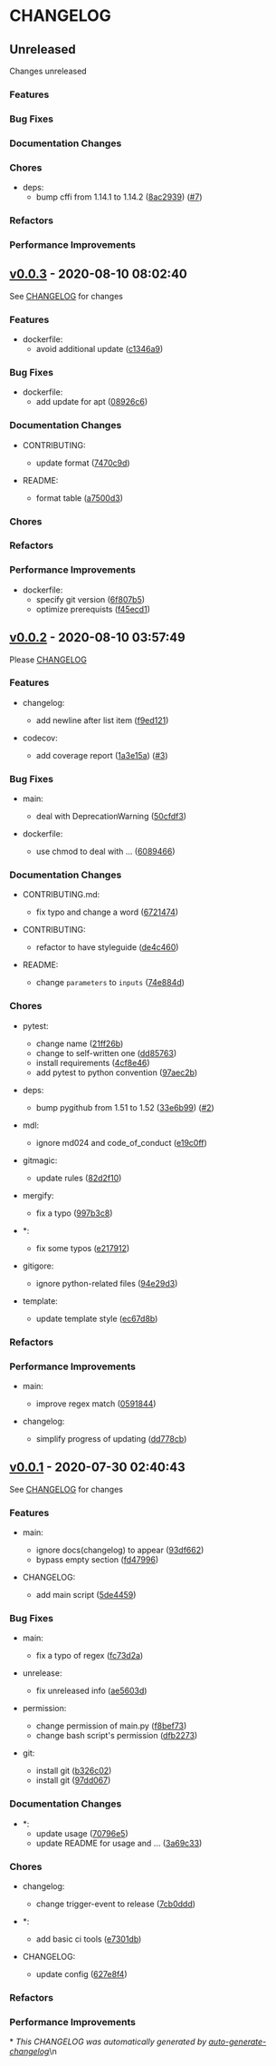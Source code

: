 # CHANGELOG

## Unreleased

Changes unreleased

### Features

### Bug Fixes

### Documentation Changes

### Chores

- deps:
  - bump cffi from 1.14.1 to 1.14.2 ([8ac2939](https://github.com/BobAnkh/auto-generate-changelog/commit/8ac29395bdc52b82b6e91d7bed16303078844eb8)) ([#7](https://github.com/BobAnkh/auto-generate-changelog/pull/7))

### Refactors

### Performance Improvements

## [v0.0.3](https://github.com/BobAnkh/auto-generate-changelog/releases/tag/v0.0.3) - 2020-08-10 08:02:40

See [CHANGELOG](https://github.com/BobAnkh/auto-generate-changelog/blob/master/CHANGELOG.md) for changes

### Features

- dockerfile:
  - avoid additional update ([c1346a9](https://github.com/BobAnkh/auto-generate-changelog/commit/c1346a99d527744b6464960f1ade9f384bc61a31))

### Bug Fixes

- dockerfile:
  - add update for apt ([08926c6](https://github.com/BobAnkh/auto-generate-changelog/commit/08926c6448547563aac0fb34fe5d77928d79f43a))

### Documentation Changes

- CONTRIBUTING:
  - update format ([7470c9d](https://github.com/BobAnkh/auto-generate-changelog/commit/7470c9d22e4837ec81f99187fdf1d3b2c8132b02))

- README:
  - format table ([a7500d3](https://github.com/BobAnkh/auto-generate-changelog/commit/a7500d31865196b3c10d0fc60b5aa3b06750d956))

### Chores

### Refactors

### Performance Improvements

- dockerfile:
  - specify git version ([6f807b5](https://github.com/BobAnkh/auto-generate-changelog/commit/6f807b5e2faef7aa040800dc005cc1b6298a9159))
  - optimize prerequists ([f45ecd1](https://github.com/BobAnkh/auto-generate-changelog/commit/f45ecd197b44c618efafc366a6946b0649756d80))

## [v0.0.2](https://github.com/BobAnkh/auto-generate-changelog/releases/tag/v0.0.2) - 2020-08-10 03:57:49

Please [CHANGELOG](https://github.com/BobAnkh/auto-generate-changelog/blob/master/CHANGELOG.md)

### Features

- changelog:
  - add newline after list item ([f9ed121](https://github.com/BobAnkh/auto-generate-changelog/commit/f9ed121906994757e380851ef77415b48b865d13))

- codecov:
  - add coverage report ([1a3e15a](https://github.com/BobAnkh/auto-generate-changelog/commit/1a3e15a4bdf7850688f925dd0b1d8ace52e75fc3)) ([#3](https://github.com/BobAnkh/auto-generate-changelog/pull/3))

### Bug Fixes

- main:
  - deal with DeprecationWarning ([50cfdf3](https://github.com/BobAnkh/auto-generate-changelog/commit/50cfdf32ec07b81d3140b9a06fd5275fc69f8f7b))

- dockerfile:
  - use chmod to deal with ... ([6089466](https://github.com/BobAnkh/auto-generate-changelog/commit/60894669e73d634d84aab1aee79476406ec60d45))

### Documentation Changes

- CONTRIBUTING.md:
  - fix typo and change a word ([6721474](https://github.com/BobAnkh/auto-generate-changelog/commit/6721474cb8d4b5d862389690981de72ad09b62cb))

- CONTRIBUTING:
  - refactor to have styleguide ([de4c460](https://github.com/BobAnkh/auto-generate-changelog/commit/de4c46091900679835c0a005435aa447b6aea1db))

- README:
  - change `parameters` to `inputs` ([74e884d](https://github.com/BobAnkh/auto-generate-changelog/commit/74e884d18af0cab2ddbe61554d962ef55d105d6c))

### Chores

- pytest:
  - change name ([21ff26b](https://github.com/BobAnkh/auto-generate-changelog/commit/21ff26b0075845f116dfdd9c87d5a3c89fda8660))
  - change to self-written one ([dd85763](https://github.com/BobAnkh/auto-generate-changelog/commit/dd857636e1362f78aa436f8fb75886ce2f5ba54b))
  - install requirements ([4cf8e46](https://github.com/BobAnkh/auto-generate-changelog/commit/4cf8e46a803f8f6180691b0fd7ccf68343e7e161))
  - add pytest to python convention ([97aec2b](https://github.com/BobAnkh/auto-generate-changelog/commit/97aec2b5464db1b442b85e050f94b29f0261e7fe))

- deps:
  - bump pygithub from 1.51 to 1.52 ([33e6b99](https://github.com/BobAnkh/auto-generate-changelog/commit/33e6b99411852635a61175950d6a6d59545c9f3c)) ([#2](https://github.com/BobAnkh/auto-generate-changelog/pull/2))

- mdl:
  - ignore md024 and code_of_conduct ([e19c0ff](https://github.com/BobAnkh/auto-generate-changelog/commit/e19c0ffcdfb553b8bb0286f8a9ee5969661638a1))

- gitmagic:
  - update rules ([82d2f10](https://github.com/BobAnkh/auto-generate-changelog/commit/82d2f10cf6035218e2f0898be3e09fdb41b2d144))

- mergify:
  - fix a typo ([997b3c8](https://github.com/BobAnkh/auto-generate-changelog/commit/997b3c8d4f5e5253bba0d0eecbab4b6fb6e92768))

- *:
  - fix some typos ([e217912](https://github.com/BobAnkh/auto-generate-changelog/commit/e217912f5738c8a9e7c0a7fbd2c37e546d07a4ce))

- gitigore:
  - ignore python-related files ([94e29d3](https://github.com/BobAnkh/auto-generate-changelog/commit/94e29d3fd772cc3787143196ed0f7b62490846b3))

- template:
  - update template style ([ec67d8b](https://github.com/BobAnkh/auto-generate-changelog/commit/ec67d8bef6350d79fed18423eb85364c7a5ff1ec))

### Refactors

### Performance Improvements

- main:
  - improve regex match ([0591844](https://github.com/BobAnkh/auto-generate-changelog/commit/0591844384a8a62f13eac0cec35d34df66dd07b9))

- changelog:
  - simplify progress of updating ([dd778cb](https://github.com/BobAnkh/auto-generate-changelog/commit/dd778cbc48b3e8c306e06773f499e06e46f18269))

## [v0.0.1](https://github.com/BobAnkh/auto-generate-changelog/releases/tag/v0.0.1) - 2020-07-30 02:40:43

See [CHANGELOG](https://github.com/BobAnkh/auto-generate-changelog/blob/master/CHANGELOG.md) for changes

### Features

- main:
  - ignore docs(changelog) to appear ([93df662](https://github.com/BobAnkh/auto-generate-changelog/commit/93df662038b0e7fdf569deaab7c2dc221c127039))
  - bypass empty section ([fd47996](https://github.com/BobAnkh/auto-generate-changelog/commit/fd479964d9233f93bb6e692ba5f0692e92cf8a5a))

- CHANGELOG:
  - add main script ([5de4459](https://github.com/BobAnkh/auto-generate-changelog/commit/5de4459403ffd65976bed5051620e216092e67e4))

### Bug Fixes

- main:
  - fix a typo of regex ([fc73d2a](https://github.com/BobAnkh/auto-generate-changelog/commit/fc73d2a1167b9a7ce2689bffee4aa1250de71704))

- unrelease:
  - fix unreleased info ([ae5603d](https://github.com/BobAnkh/auto-generate-changelog/commit/ae5603d57a9f7727a75394f991bb83b3f70e943d))

- permission:
  - change permission of main.py ([f8bef73](https://github.com/BobAnkh/auto-generate-changelog/commit/f8bef73840ffbc4a6975d1340c711a14838a8e88))
  - change bash script's permission ([dfb2273](https://github.com/BobAnkh/auto-generate-changelog/commit/dfb2273d070fc6e9ffda3a958fa3684f58a188ea))

- git:
  - install git ([b326c02](https://github.com/BobAnkh/auto-generate-changelog/commit/b326c02b6c2f73e62eb65261a5e60df0be90d2de))
  - install git ([97dd067](https://github.com/BobAnkh/auto-generate-changelog/commit/97dd067005e97e3359d70bd7e930c7a7637a6a72))

### Documentation Changes

- *:
  - update usage ([70796e5](https://github.com/BobAnkh/auto-generate-changelog/commit/70796e5b5f4d8f17e14b15eb78e0e22ab2b94864))
  - update README for usage and ... ([3a69c33](https://github.com/BobAnkh/auto-generate-changelog/commit/3a69c33712178488b2fe3f1407cf26d6a5ab4ed4))

### Chores

- changelog:
  - change trigger-event to release ([7cb0ddd](https://github.com/BobAnkh/auto-generate-changelog/commit/7cb0ddd983b22bd87ba319636910cd9a5a4662f0))

- *:
  - add basic ci tools ([e7301db](https://github.com/BobAnkh/auto-generate-changelog/commit/e7301db4ac79b7b193c7c8be39c30b1377e25c80))

- CHANGELOG:
  - update config ([627e8f4](https://github.com/BobAnkh/auto-generate-changelog/commit/627e8f4e5ca648803e2045bb8b7bef70bb786ed2))

### Refactors

### Performance Improvements

\* *This CHANGELOG was automatically generated by [auto-generate-changelog](https://github.com/BobAnkh/auto-generate-changelog)*\n